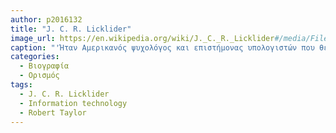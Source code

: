 ```yaml
---
author: p2016132
title: "J. C. R. Licklider"
image_url: https://en.wikipedia.org/wiki/J._C._R._Licklider#/media/File:J._C._R._Licklider.jpg
caption: "'Ήταν Αμερικανός ψυχολόγος και επιστήμονας υπολογιστών που θεωρείται μια από τις πιο σημαντικές προσωπικότητες στην Επιστήμη των υπολογιστών και τη γενική πληροφορική."
categories:
  - Βιογραφία 
  - Ορισμός 
tags:
  - J. C. R. Licklider
  - Information technology
  - Robert Taylor
---
```

